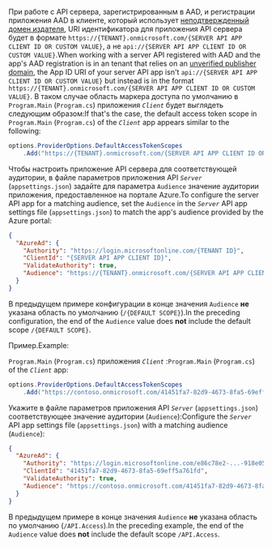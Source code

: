 <span data-ttu-id="1c070-101">При работе с API сервера, зарегистрированным в AAD, и регистрации приложения AAD в клиенте, который использует [неподтвержденный домен издателя](/azure/active-directory/develop/howto-configure-publisher-domain), URI идентификатора для приложения API сервера будет в формате `https://{TENANT}.onmicrosoft.com/{SERVER API APP CLIENT ID OR CUSTOM VALUE}`, а не `api://{SERVER API APP CLIENT ID OR CUSTOM VALUE}`.</span><span class="sxs-lookup"><span data-stu-id="1c070-101">When working with a server API registered with AAD and the app's AAD registration is in an tenant that relies on an [unverified publisher domain](/azure/active-directory/develop/howto-configure-publisher-domain), the App ID URI of your server API app isn't `api://{SERVER API APP CLIENT ID OR CUSTOM VALUE}` but instead is in the format `https://{TENANT}.onmicrosoft.com/{SERVER API APP CLIENT ID OR CUSTOM VALUE}`.</span></span> <span data-ttu-id="1c070-102">В таком случае область маркера доступа по умолчанию в `Program.Main` (`Program.cs`) приложения *`Client`* будет выглядеть следующим образом:</span><span class="sxs-lookup"><span data-stu-id="1c070-102">If that's the case, the default access token scope in `Program.Main` (`Program.cs`) of the *`Client`* app appears similar to the following:</span></span>

```csharp
options.ProviderOptions.DefaultAccessTokenScopes
    .Add("https://{TENANT}.onmicrosoft.com/{SERVER API APP CLIENT ID OR CUSTOM VALUE}/{DEFAULT SCOPE}");
```

<span data-ttu-id="1c070-103">Чтобы настроить приложение API сервера для соответствующей аудитории, в файле параметров приложения API *`Server`* (`appsettings.json`) задайте для параметра `Audience` значение аудитории приложения, предоставленное на портале Azure.</span><span class="sxs-lookup"><span data-stu-id="1c070-103">To configure the server API app for a matching audience, set the `Audience` in the *`Server`* API app settings file (`appsettings.json`) to match the app's audience provided by the Azure portal:</span></span>

```json
{
  "AzureAd": {
    "Authority": "https://login.microsoftonline.com/{TENANT ID}",
    "ClientId": "{SERVER API APP CLIENT ID}",
    "ValidateAuthority": true,
    "Audience": "https://{TENANT}.onmicrosoft.com/{SERVER API APP CLIENT ID OR CUSTOM VALUE}"
  }
}
```

<span data-ttu-id="1c070-104">В предыдущем примере конфигурации в конце значения `Audience` **не** указана область по умолчанию (`/{DEFAULT SCOPE}`).</span><span class="sxs-lookup"><span data-stu-id="1c070-104">In the preceding configuration, the end of the `Audience` value does **not** include the default scope `/{DEFAULT SCOPE}`.</span></span>

<span data-ttu-id="1c070-105">Пример.</span><span class="sxs-lookup"><span data-stu-id="1c070-105">Example:</span></span>

<span data-ttu-id="1c070-106">`Program.Main` (`Program.cs`) приложения *`Client`* :</span><span class="sxs-lookup"><span data-stu-id="1c070-106">`Program.Main` (`Program.cs`) of the *`Client`* app:</span></span>

```csharp
options.ProviderOptions.DefaultAccessTokenScopes
    .Add("https://contoso.onmicrosoft.com/41451fa7-82d9-4673-8fa5-69eff5a761fd/API.Access");
```

<span data-ttu-id="1c070-107">Укажите в файле параметров приложения API *`Server`* (`appsettings.json`) соответствующее значение аудитории (`Audience`):</span><span class="sxs-lookup"><span data-stu-id="1c070-107">Configure the *`Server`* API app settings file (`appsettings.json`) with a matching audience (`Audience`):</span></span>

```json
{
  "AzureAd": {
    "Authority": "https://login.microsoftonline.com/e86c78e2-...-918e0565a45e",
    "ClientId": "41451fa7-82d9-4673-8fa5-69eff5a761fd",
    "ValidateAuthority": true,
    "Audience": "https://contoso.onmicrosoft.com/41451fa7-82d9-4673-8fa5-69eff5a761fd"
  }
}
```

<span data-ttu-id="1c070-108">В предыдущем примере в конце значения `Audience` **не** указана область по умолчанию (`/API.Access`).</span><span class="sxs-lookup"><span data-stu-id="1c070-108">In the preceding example, the end of the `Audience` value does **not** include the default scope `/API.Access`.</span></span>
